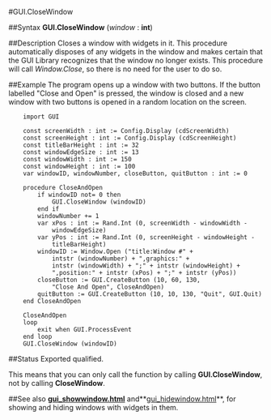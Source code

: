 
#GUI.CloseWindow

##Syntax
**GUI.CloseWindow** (_window_ : **int**)


##Description
Closes a window with widgets in it. This procedure automatically disposes of any widgets in the window and makes certain that the GUI Library recognizes that the window no longer exists. This procedure will call _Window.Close_, so there is no need for the user to do so.


##Example
The program opens up a window with two buttons. If the button labelled "Close and Open" is pressed, the window is closed and a new window with two buttons is opened in a random location on the screen.



        import GUI
        
        const screenWidth : int := Config.Display (cdScreenWidth)
        const screenHeight : int := Config.Display (cdScreenHeight)
        const titleBarHeight : int := 32
        const windowEdgeSize : int := 13
        const windowWidth : int := 150
        const windowHeight : int := 100
        var windowID, windowNumber, closeButton, quitButton : int := 0
        
        procedure CloseAndOpen
            if windowID not= 0 then
                GUI.CloseWindow (windowID)
            end if
            windowNumber += 1
            var xPos : int := Rand.Int (0, screenWidth - windowWidth -
                windowEdgeSize)
            var yPos : int := Rand.Int (0, screenHeight - windowHeight - 
                titleBarHeight)
            windowID := Window.Open ("title:Window #" + 
                intstr (windowNumber) + ",graphics:" + 
                intstr (windowWidth) + ";" + intstr (windowHeight) +
                ",position:" + intstr (xPos) + ";" + intstr (yPos))
            closeButton := GUI.CreateButton (10, 60, 130, 
                "Close And Open", CloseAndOpen)
            quitButton := GUI.CreateButton (10, 10, 130, "Quit", GUI.Quit)
        end CloseAndOpen
        
        CloseAndOpen
        loop
            exit when GUI.ProcessEvent
        end loop
        GUI.CloseWindow (windowID)
##Status
Exported qualified.

This means that you can only call the function by calling **GUI.CloseWindow**, not by calling **CloseWindow**.


##See also
**[gui_showwindow.html](GUI.ShowWindow)** and**[gui_hidewindow.html](GUI.HideWindow)**, for showing and hiding windows with widgets in them.

